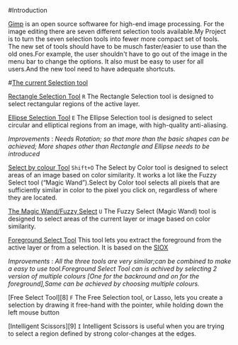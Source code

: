 #Introduction

[Gimp][0] is an open source softwaree for high-end image processing. For the image editing there are seven different selection tools available.My Project is to turn the seven selection tools into fewer more compact set of tools. The new set of tools should have to be musch faster/easier to use than the old ones.For example, the user shouldn't have to go out of the image in the menu bar to change the options. It also must be easy to user for all users.And the new tool need to have adequate shortcuts.

#[The current Selection tool][1] 

[Rectangle Selection Tool][2] `R` 
The Rectangle Selection tool is designed to select rectangular regions of the active layer.

[Ellipse Selection Tool][3] `E` 
The Ellipse Selection tool is designed to select circular and elliptical regions from an image, with high-quality anti-aliasing.

*Improvements* : *Needs Rotation; so that more than the basic shapes can be achieved; More shapes other than Rectangle and Ellipse needs to be introduced*

[Select by colour Tool][4] `Shift+O`
The Select by Color tool is designed to select areas of an image based on color similarity. It works a lot like the Fuzzy Select tool (“Magic Wand”).Select by Color tool selects all pixels that are sufficiently similar in color to the pixel you click on, regardless of where they are located. 

[The Magic Wand/Fuzzy Select][5] `U`
The Fuzzy Select (Magic Wand) tool is designed to select areas of the current layer or image based on color similarity.

[Foreground Select Tool][6] 
This tool lets you extract the foreground from the active layer or from a selection. It is based on the [SIOX][7]

*Improvements* : *All the three tools are very similar;can be combined to make a easy to use tool.Foreground Select Tool can is achived by selecting 2 version of multiple colours [One for the backround and on for the foreground],Same can be achieved by choosing multiple colours.*

[Free Select Tool][8] `F`
The Free Selection tool, or Lasso, lets you create a selection by drawing it free-hand with the pointer, while holding down the left mouse button

[Intelligent Scissors][9] `I`
Intelligent Scissors is useful when you are trying to select a region defined by strong color-changes at the edges.


[0]: http://www.gimp.org/ "Gimp"
[1]: http://docs.gimp.org/en/gimp-tools-selection.html "Selection Tool"
[2]: http://docs.gimp.org/en/gimp-tool-rect-select.html "Rectangle Selection Tool"
[3]: http://docs.gimp.org/en/gimp-tool-ellipse-select.html "Ellipse Selection Tool"
[5]: http://docs.gimp.org/en/gimp-tool-fuzzy-select.html "Magic Wand"
[4]: http://docs.gimp.org/en/gimp-tool-by-color-select.html "Select by Color"
[6]: http://docs.gimp.org/en/gimp-tool-foreground-select.html "Foreground Select Tool"
[7]: http://www.siox.org/ "SIOX"
